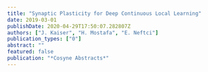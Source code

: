 ```yaml
---
title: "Synaptic Plasticity for Deep Continuous Local Learning"
date: 2019-03-01
publishDate: 2020-04-29T17:50:07.282807Z
authors: ["J. Kaiser", "H. Mostafa", "E. Neftci"]
publication_types: ["0"]
abstract: ""
featured: false
publication: "*Cosyne Abstracts*"
---
```


